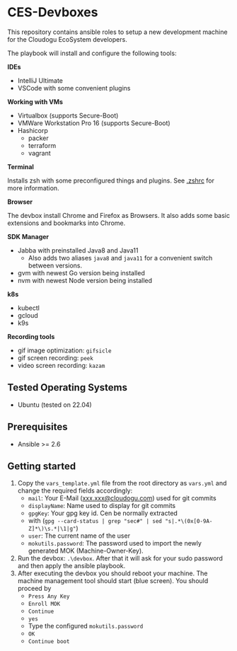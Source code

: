 # CES-Devboxes

This repository contains ansible roles to setup a new development machine for the Cloudogu EcoSystem developers.

The playbook will install and configure the following tools:

**IDEs**

- IntelliJ Ultimate
- VSCode with some convenient plugins

**Working with VMs**

- Virtualbox (supports Secure-Boot)
- VMWare Workstation Pro 16 (supports Secure-Boot)
- Hashicorp
  - packer
  - terraform
  - vagrant

**Terminal**

Installs zsh with some preconfigured things and plugins. See [.zshrc](config/zshrc) for more information.

**Browser**

The devbox install Chrome and Firefox as Browsers. It also adds some basic extensions and bookmarks into Chrome.

**SDK Manager**

- Jabba with preinstalled Java8 and Java11
   - Also adds two aliases `java8` and `java11` for a convenient switch between versions.
- gvm with newest Go version being installed
- nvm with newest Node version being installed

**k8s**

- kubectl
- gcloud
- k9s

**Recording tools**

- gif image optimization: `gifsicle` 
- gif screen recording: `peek`
- video screen recording: `kazam`

## Tested Operating Systems

* Ubuntu (tested on 22.04)

## Prerequisites

* Ansible >= 2.6

## Getting started

1. Copy the `vars_template.yml` file from the root directory as `vars.yml` and change the required fields accordingly:
   - `mail`: Your E-Mail (xxx.xxx@cloudogu.com) used for git commits
   - `displayName`: Name used to display for git commits
   - `gpgKey`: Your gpg key id. Cen be normally extracted
   - with (`gpg --card-status | grep "sec#" | sed "s|.*\(0x[0-9A-Z]*\)\s.*|\1|g"`)
   - `user`: The current name of the user
   - `mokutils.password`: The password used to import the newly generated MOK (Machine-Owner-Key). 
2. Run the devbox: `.\devbox`. After that it will ask for your sudo password and then apply the ansible playbook.
3. After executing the
   devbox you should reboot your machine. The machine management tool should start (blue screen). You should proceed by
   - `Press Any Key`
   - `Enroll MOK`
   - `Continue`
   - `yes`
   - Type the configured `mokutils.password`
   - `OK`
   - `Continue boot`
